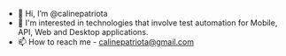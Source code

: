 - 👋 Hi, I’m @calinepatriota
- 👀 I'm interested in technologies that involve test automation for Mobile, API, Web and Desktop applications.
- 📫 How to reach me - calinepatriota@gmail.com
<!---
calinepatriota/calinepatriota is a ✨ special ✨ repository because its `README.md` (this file) appears on your GitHub profile.
You can click the Preview link to take a look at your changes.
--->

